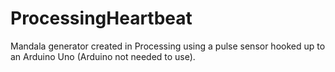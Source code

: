 # ProcessingHeartbeat
Mandala generator created in Processing using a pulse sensor hooked up to an Arduino Uno (Arduino not needed to use).
